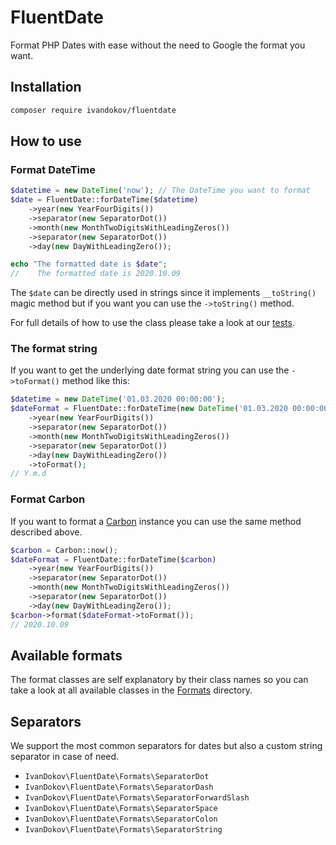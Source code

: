 # FluentDate

Format PHP Dates with ease without the need to Google the format you want.

## Installation

```bash
composer require ivandokov/fluentdate
```

## How to use

### Format DateTime
```php
$datetime = new DateTime('now'); // The DateTime you want to format
$date = FluentDate::forDateTime($datetime)
    ->year(new YearFourDigits())
    ->separator(new SeparatorDot())
    ->month(new MonthTwoDigitsWithLeadingZeros())
    ->separator(new SeparatorDot())
    ->day(new DayWithLeadingZero()); 

echo "The formatted date is $date";
//    The formatted date is 2020.10.09
```

The `$date` can be directly used in strings since it implements `__toString()` magic method but if you want you can use the `->toString()` method.

For full details of how to use the class please take a look at our [tests](tests/FluentDateTest.php).

### The format string

If you want to get the underlying date format string you can use the `->toFormat()` method like this:

```php
$datetime = new DateTime('01.03.2020 00:00:00');
$dateFormat = FluentDate::forDateTime(new DateTime('01.03.2020 00:00:00'))
    ->year(new YearFourDigits())
    ->separator(new SeparatorDot())
    ->month(new MonthTwoDigitsWithLeadingZeros())
    ->separator(new SeparatorDot())
    ->day(new DayWithLeadingZero())
    ->toFormat(); 
// Y.m.d
```

### Format Carbon
If you want to format a [Carbon](https://carbon.nesbot.com/) instance you can use the same method described above.

```php
$carbon = Carbon::now();
$dateFormat = FluentDate::forDateTime($carbon)
    ->year(new YearFourDigits())
    ->separator(new SeparatorDot())
    ->month(new MonthTwoDigitsWithLeadingZeros())
    ->separator(new SeparatorDot())
    ->day(new DayWithLeadingZero());
$carbon->format($dateFormat->toFormat());
// 2020.10.09
```


## Available formats

The format classes are self explanatory by their class names so you can take a look at all available classes in the [Formats](src/Formats) directory.

## Separators

We support the most common separators for dates but also a custom string separator in case of need.

* `IvanDokov\FluentDate\Formats\SeparatorDot`
* `IvanDokov\FluentDate\Formats\SeparatorDash`
* `IvanDokov\FluentDate\Formats\SeparatorForwardSlash`
* `IvanDokov\FluentDate\Formats\SeparatorSpace`
* `IvanDokov\FluentDate\Formats\SeparatorColon`
* `IvanDokov\FluentDate\Formats\SeparatorString`

